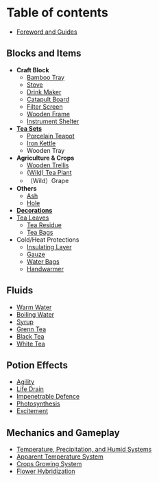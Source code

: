# Table of contents

* [Foreword and Guides](README.md)

## Blocks and Items <a id="blocks-items"></a>

- **Craft Block**
  - [Bamboo Tray](blocks-items/bamboo-tray.md)
  - [Stove](blocks-items/stove.md)
  - [Drink Maker](blocks-items/drink-maker.md)
  - [Catapult Board](blocks-items/catapult-board.md)
  - [Filter Screen](blocks-items/filter-screen.md)
  - [Wooden Frame](blocks-items/wooden-frame.md)
  - [Instrument Shelter](blocks-items/instrument-shelter.md)
- [**Tea Sets**](blocks-items/tea-set.md)
  - [Porcelain Teapot](blocks-items/porcelain-teapot.md)
  - [Iron Kettle](blocks-items/iron-kettle.md)
  - Wooden Tray
- **Agriculture & Crops**
  - [Wooden Trellis](blocks-items/wooden-trellis.md)
  - [(Wild) Tea Plant](blocks-items/tea-plant.md)
  - （Wild）Grape
- **Others**
  - [Ash](blocks-items/ash.md)
  - [Hole](blocks-items/hole.md)
- [**Decorations**](blocks-items/bamboo-decorations.md)
- [Tea Leaves](blocks-items/tea-leaves.md)
  - [Tea Residue](blocks-items/tea-residue.md)
  - [Tea Bags](blocks-items/tea-bag.md)
- Cold/Heat Protections
  - [Insulating Layer](blocks-items/insulating-layer.md)
  - [Gauze](blocks-items/gauze.md)
  - [Water Bags](blocks-items/water-bag.md)
  - [Handwarmer](blocks-items/handwarmer.md)

## Fluids <a id="fluids"></a>

* [Warm Water](fluids/warm-water.md)
* [Boiling Water](fluids/boiling-water.md)
* [Syrup](fluids/sugary-water.md)
* [Grenn Tea](fluids/green-tea.md)
* [Black Tea](fluids/black-tea.md)
* [White Tea](fluids/white-tea.md)

## Potion Effects <a id="effects"></a>

* [Agility](agility.md)
* [Life Drain](life-drain.md)
* [Impenetrable Defence](impenetrable-defence.md)
* [Photosynthesis](photosynthesis.md)
* [Excitement](excitement.md)

## Mechanics and Gameplay <a id="features"></a>

* [Temperature, Precipitation, and Humid Systems](features/humid.md)
* [Apparent Temperature System](features/player-temperature.md)
* [Crops Growing System](features/crops.md)
* [Flower Hybridization](features/flower-hybridization.md)
